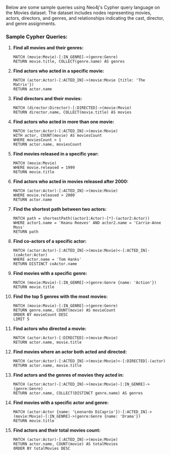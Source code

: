 Below are some sample queries using Neo4j's Cypher query language on the Movies dataset. The dataset includes nodes representing movies, actors, directors, and genres, and relationships indicating the cast, director, and genre assignments.

### Sample Cypher Queries:

1. **Find all movies and their genres:**
   ```cypher
   MATCH (movie:Movie)-[:IN_GENRE]->(genre:Genre)
   RETURN movie.title, COLLECT(genre.name) AS genres
   ```

2. **Find actors who acted in a specific movie:**
   ```cypher
   MATCH (actor:Actor)-[:ACTED_IN]->(movie:Movie {title: 'The Matrix'})
   RETURN actor.name
   ```

3. **Find directors and their movies:**
   ```cypher
   MATCH (director:Director)-[:DIRECTED]->(movie:Movie)
   RETURN director.name, COLLECT(movie.title) AS movies
   ```

4. **Find actors who acted in more than one movie:**
   ```cypher
   MATCH (actor:Actor)-[:ACTED_IN]->(movie:Movie)
   WITH actor, COUNT(movie) AS moviesCount
   WHERE moviesCount > 1
   RETURN actor.name, moviesCount
   ```

5. **Find movies released in a specific year:**
   ```cypher
   MATCH (movie:Movie)
   WHERE movie.released = 1999
   RETURN movie.title
   ```

6. **Find actors who acted in movies released after 2000:**
   ```cypher
   MATCH (actor:Actor)-[:ACTED_IN]->(movie:Movie)
   WHERE movie.released > 2000
   RETURN actor.name
   ```

7. **Find the shortest path between two actors:**
   ```cypher
   MATCH path = shortestPath((actor1:Actor)-[*]-(actor2:Actor))
   WHERE actor1.name = 'Keanu Reeves' AND actor2.name = 'Carrie-Anne Moss'
   RETURN path
   ```

8. **Find co-actors of a specific actor:**
   ```cypher
   MATCH (actor:Actor)-[:ACTED_IN]->(movie:Movie)<-[:ACTED_IN]-(coActor:Actor)
   WHERE actor.name = 'Tom Hanks'
   RETURN DISTINCT coActor.name
   ```

9. **Find movies with a specific genre:**
   ```cypher
   MATCH (movie:Movie)-[:IN_GENRE]->(genre:Genre {name: 'Action'})
   RETURN movie.title
   ```

10. **Find the top 5 genres with the most movies:**
    ```cypher
    MATCH (movie:Movie)-[:IN_GENRE]->(genre:Genre)
    RETURN genre.name, COUNT(movie) AS movieCount
    ORDER BY movieCount DESC
    LIMIT 5
    ```

11. **Find actors who directed a movie:**
    ```cypher
    MATCH (actor:Actor)-[:DIRECTED]->(movie:Movie)
    RETURN actor.name, movie.title
    ```

12. **Find movies where an actor both acted and directed:**
    ```cypher
    MATCH (actor:Actor)-[:ACTED_IN]->(movie:Movie)<-[:DIRECTED]-(actor)
    RETURN actor.name, movie.title
    ```

13. **Find actors and the genres of movies they acted in:**
    ```cypher
    MATCH (actor:Actor)-[:ACTED_IN]->(movie:Movie)-[:IN_GENRE]->(genre:Genre)
    RETURN actor.name, COLLECT(DISTINCT genre.name) AS genres
    ```

14. **Find movies with a specific actor and genre:**
    ```cypher
    MATCH (actor:Actor {name: 'Leonardo DiCaprio'})-[:ACTED_IN]->(movie:Movie)-[:IN_GENRE]->(genre:Genre {name: 'Drama'})
    RETURN movie.title
    ```

15. **Find actors and their total movies count:**
    ```cypher
    MATCH (actor:Actor)-[:ACTED_IN]->(movie:Movie)
    RETURN actor.name, COUNT(movie) AS totalMovies
    ORDER BY totalMovies DESC
    ```
